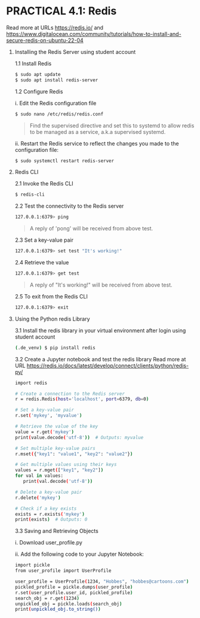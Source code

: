 # PRACTICAL 4.1: Redis
Read more at URLs https://redis.io/ and https://www.digitalocean.com/community/tutorials/how-to-install-and-secure-redis-on-ubuntu-22-04

1. Installing the Redis Server using student account

   1.1 Install Redis
   ~~~bash
   $ sudo apt update
   $ sudo apt install redis-server
   ~~~~

   1.2 Configure Redis
   
      i. Edit the Redis configuration file
      ~~~bash
      $ sudo nano /etc/redis/redis.conf
      ~~~
      > Find the supervised directive and set this to systemd to allow redis to be managed as a service, a.k.a supervised systemd.

      ii. Restart the Redis service to reflect the changes you made to the configuration file:
      ~~~bash
      $ sudo systemctl restart redis-server
      ~~~

2. Redis CLI

   2.1 Invoke the Redis CLI
      ~~~bash
      $ redis-cli
      ~~~

   2.2 Test the connectivity to the Redis server
      ~~~bash
      127.0.0.1:6379> ping
      ~~~
      > A reply of 'pong' will be received from above test.

   2.3 Set a key-value pair
      ~~~bash
      127.0.0.1:6379> set test "It's working!"
      ~~~

   2.4 Retrieve the value
      ~~~bash
      127.0.0.1:6379> get test
      ~~~
      > A reply of "It's working!" will be received from above test.

   2.5 To exit from the Redis CLI
      ~~~bash
      127.0.0.1:6379> exit
      ~~~

3. Using the Python redis Library

   3.1 Install the redis library in your virtual environment after login using student account
      ~~~bash
      (.de_venv) $ pip install redis
      ~~~
      
   3.2 Create a Jupyter notebook and test the redis library
      Read more at URL https://redis.io/docs/latest/develop/connect/clients/python/redis-py/

      ~~~bash
      import redis

      # Create a connection to the Redis server
      r = redis.Redis(host='localhost', port=6379, db=0)

      # Set a key-value pair
      r.set('mykey', 'myvalue')

      # Retrieve the value of the key
      value = r.get('mykey')
      print(value.decode('utf-8'))  # Outputs: myvalue

      # Set multiple key-value pairs
      r.mset({"key1": "value1", "key2": "value2"})

      # Get multiple values using their keys
      values = r.mget(["key1", "key2"])
      for val in values:
         print(val.decode('utf-8'))

      # Delete a key-value pair
      r.delete('mykey')

      # Check if a key exists
      exists = r.exists('mykey')
      print(exists)  # Outputs: 0
      ~~~

   3.3 Saving and Retrieving Objects
   
      i. Download user_profile.py
   
      ii. Add the following code to your Jupyter Notebook:

      ~~~bash
      import pickle
      from user_profile import UserProfile

      user_profile = UserProfile(1234, "Hobbes", "hobbes@cartoons.com")
      pickled_profile = pickle.dumps(user_profile)
      r.set(user_profile.user_id, pickled_profile)
      search_obj = r.get(1234)
      unpickled_obj = pickle.loads(search_obj)
      print(unpickled_obj.to_string())
      ~~~
